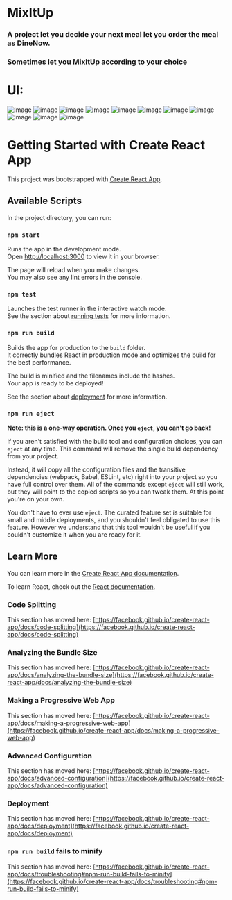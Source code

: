 # MixItUp
### A project let you decide your next meal let you order the meal as DineNow.
### Sometimes let you MixItUp according to your choice
# UI:
![image](https://user-images.githubusercontent.com/79835147/181076536-fb3ebb35-8471-4ccd-9e3c-364fd7c82f7a.png)
![image](https://user-images.githubusercontent.com/79835147/181076629-1963c521-0a73-4be9-8899-ab86fea75cfc.png)
![image](https://user-images.githubusercontent.com/79835147/181076677-0991cd53-ad28-4012-84db-b70eba89d253.png)
![image](https://user-images.githubusercontent.com/79835147/181076725-9b044440-9cb2-4cf2-a894-8070857b69c4.png)
![image](https://user-images.githubusercontent.com/79835147/181076840-490eebd7-fd20-4e49-a596-b6a8181617ed.png)
![image](https://user-images.githubusercontent.com/79835147/181076886-237bdbd6-a804-4321-803a-bb41951fce7e.png)
![image](https://user-images.githubusercontent.com/79835147/181077055-0c15aae6-59f3-42c9-9952-9a4248861464.png)
![image](https://user-images.githubusercontent.com/79835147/181077160-b9d7d9f7-b94a-4bd5-ac77-500097b74160.png)
![image](https://user-images.githubusercontent.com/79835147/181077223-2d189cd1-a645-402c-bfde-831f72db4670.png)
![image](https://user-images.githubusercontent.com/79835147/181077265-6622fbcf-f0d8-4b65-b357-2052633b3052.png)
![image](https://user-images.githubusercontent.com/79835147/181077303-a734fd47-397b-4f29-8703-b9a904b378d1.png)




# Getting Started with Create React App

This project was bootstrapped with [Create React App](https://github.com/facebook/create-react-app).

## Available Scripts

In the project directory, you can run:

### `npm start`

Runs the app in the development mode.\
Open [http://localhost:3000](http://localhost:3000) to view it in your browser.

The page will reload when you make changes.\
You may also see any lint errors in the console.

### `npm test`

Launches the test runner in the interactive watch mode.\
See the section about [running tests](https://facebook.github.io/create-react-app/docs/running-tests) for more information.

### `npm run build`

Builds the app for production to the `build` folder.\
It correctly bundles React in production mode and optimizes the build for the best performance.

The build is minified and the filenames include the hashes.\
Your app is ready to be deployed!

See the section about [deployment](https://facebook.github.io/create-react-app/docs/deployment) for more information.

### `npm run eject`

**Note: this is a one-way operation. Once you `eject`, you can't go back!**

If you aren't satisfied with the build tool and configuration choices, you can `eject` at any time. This command will remove the single build dependency from your project.

Instead, it will copy all the configuration files and the transitive dependencies (webpack, Babel, ESLint, etc) right into your project so you have full control over them. All of the commands except `eject` will still work, but they will point to the copied scripts so you can tweak them. At this point you're on your own.

You don't have to ever use `eject`. The curated feature set is suitable for small and middle deployments, and you shouldn't feel obligated to use this feature. However we understand that this tool wouldn't be useful if you couldn't customize it when you are ready for it.

## Learn More

You can learn more in the [Create React App documentation](https://facebook.github.io/create-react-app/docs/getting-started).

To learn React, check out the [React documentation](https://reactjs.org/).

### Code Splitting

This section has moved here: [https://facebook.github.io/create-react-app/docs/code-splitting](https://facebook.github.io/create-react-app/docs/code-splitting)

### Analyzing the Bundle Size

This section has moved here: [https://facebook.github.io/create-react-app/docs/analyzing-the-bundle-size](https://facebook.github.io/create-react-app/docs/analyzing-the-bundle-size)

### Making a Progressive Web App

This section has moved here: [https://facebook.github.io/create-react-app/docs/making-a-progressive-web-app](https://facebook.github.io/create-react-app/docs/making-a-progressive-web-app)

### Advanced Configuration

This section has moved here: [https://facebook.github.io/create-react-app/docs/advanced-configuration](https://facebook.github.io/create-react-app/docs/advanced-configuration)

### Deployment

This section has moved here: [https://facebook.github.io/create-react-app/docs/deployment](https://facebook.github.io/create-react-app/docs/deployment)

### `npm run build` fails to minify

This section has moved here: [https://facebook.github.io/create-react-app/docs/troubleshooting#npm-run-build-fails-to-minify](https://facebook.github.io/create-react-app/docs/troubleshooting#npm-run-build-fails-to-minify)
